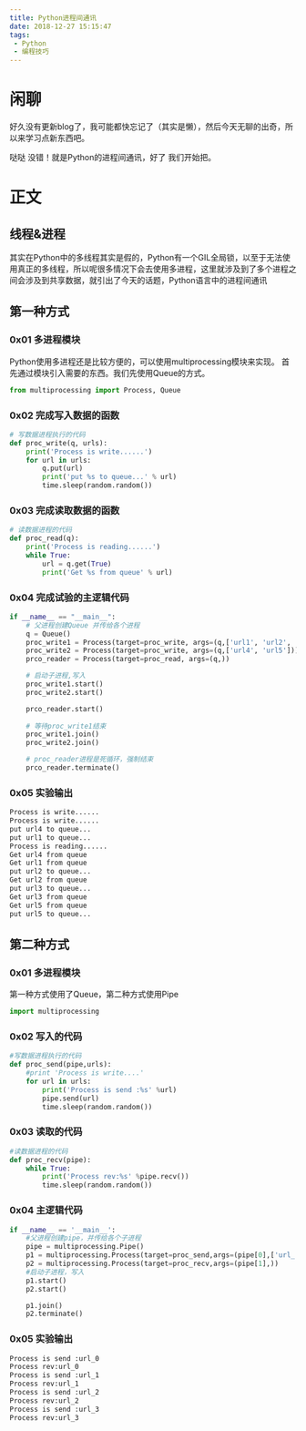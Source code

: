```yaml
---
title: Python进程间通讯
date: 2018-12-27 15:15:47
tags:
 - Python
 - 编程技巧
---
```


# 闲聊
好久没有更新blog了，我可能都快忘记了（其实是懒），然后今天无聊的出奇，所以来学习点新东西吧。

哒哒 没错！就是Python的进程间通讯，好了 我们开始把。

# 正文
## 线程&进程
其实在Python中的多线程其实是假的，Python有一个GIL全局锁，以至于无法使用真正的多线程，所以呢很多情况下会去使用多进程，这里就涉及到了多个进程之间会涉及到共享数据，就引出了今天的话题，Python语言中的进程间通讯

## 第一种方式
### 0x01 多进程模块
Python使用多进程还是比较方便的，可以使用multiprocessing模块来实现。
首先通过模块引入需要的东西。我们先使用Queue的方式。
``` python
from multiprocessing import Process, Queue
```

<!-- more -->
### 0x02 完成写入数据的函数
``` Python
# 写数据进程执行的代码
def proc_write(q, urls):
    print('Process is write......')
    for url in urls:
        q.put(url)
        print('put %s to queue...' % url)
        time.sleep(random.random())
```

### 0x03 完成读取数据的函数
``` Python
# 读数据进程的代码
def proc_read(q):
    print('Process is reading......')
    while True:
        url = q.get(True)
        print('Get %s from queue' % url)
```

### 0x04 完成试验的主逻辑代码
``` python
if __name__ == "__main__":
    # 父进程创建Queue 并传给各个进程
    q = Queue()
    proc_write1 = Process(target=proc_write, args=(q,['url1', 'url2', 'url3']))
    proc_write2 = Process(target=proc_write, args=(q,['url4', 'url5']))
    prco_reader = Process(target=proc_read, args=(q,))

    # 启动子进程,写入
    proc_write1.start()
    proc_write2.start()

    prco_reader.start()
    
    # 等待proc_write1结束
    proc_write1.join()
    proc_write2.join()

    # proc_reader进程是死循环，强制结束
    prco_reader.terminate()
```

### 0x05 实验输出
``` bash
Process is write......
Process is write......
put url4 to queue...
put url1 to queue...
Process is reading......
Get url4 from queue
Get url1 from queue
put url2 to queue...
Get url2 from queue
put url3 to queue...
Get url3 from queue
Get url5 from queue
put url5 to queue...
```

## 第二种方式
### 0x01 多进程模块
第一种方式使用了Queue，第二种方式使用Pipe
``` python
import multiprocessing
```

### 0x02 写入的代码
``` python
#写数据进程执行的代码
def proc_send(pipe,urls):
    #print 'Process is write....'
    for url in urls:
        print('Process is send :%s' %url)
        pipe.send(url)
        time.sleep(random.random())
```

### 0x03 读取的代码
``` python
#读数据进程的代码
def proc_recv(pipe):
    while True:
        print('Process rev:%s' %pipe.recv())
        time.sleep(random.random())
```

### 0x04 主逻辑代码
``` python
if __name__ == '__main__':
    #父进程创建pipe，并传给各个子进程
    pipe = multiprocessing.Pipe()
    p1 = multiprocessing.Process(target=proc_send,args=(pipe[0],['url_'+str(i) for i in range(10) ]))
    p2 = multiprocessing.Process(target=proc_recv,args=(pipe[1],))
    #启动子进程，写入
    p1.start()
    p2.start()

    p1.join()
    p2.terminate()
```

### 0x05 实验输出
``` bash
Process is send :url_0
Process rev:url_0
Process is send :url_1
Process rev:url_1
Process is send :url_2
Process rev:url_2
Process is send :url_3
Process rev:url_3
```
